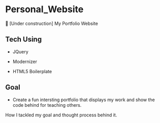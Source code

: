 # Personal_Website
🚧 [Under construction] My Portfolio Website

## Tech Using

- JQuery

- Modernizer

- HTML5 Boilerplate

## Goal 

- Create a fun intersting portfolio that displays my work and show the code behind for teaching others. 

How I tackled my goal and thought process behind it.
